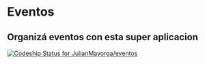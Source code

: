 # Eventos

## Organizá eventos con esta super aplicacion

[ ![Codeship Status for JulianMayorga/eventos](https://www.codeship.io/projects/fd4e6e60-f73a-0131-b793-5a12e6a78485/status)](https://www.codeship.io/projects/28560)
